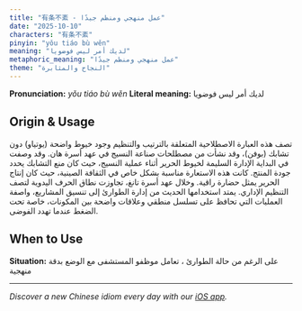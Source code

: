 ```yaml
---
title: "有条不紊 - عمل منهجي ومنظم جيدًا"
date: "2025-10-10"
characters: "有条不紊"
pinyin: "yǒu tiáo bù wěn"
meaning: "لديك أمر ليس فوضويا"
metaphoric_meaning: "عمل منهجي ومنظم جيدًا"
theme: "النجاح والمثابرة"
---
```


**Pronunciation:** *yǒu tiáo bù wěn*
**Literal meaning:** لديك أمر ليس فوضويا

## Origin & Usage

تصف هذه العبارة الاصطلاحية المتعلقة بالترتيب والتنظيم وجود خيوط واضحة (يوتياو) دون تشابك (بوفن)، وقد نشأت من مصطلحات صناعة النسيج في عهد أسرة هان. وقد وصفت في البداية الإدارة السليمة لخيوط الحرير أثناء عملية النسيج، حيث كان منع التشابك يحدد جودة المنتج. كانت هذه الاستعارة مناسبة بشكل خاص في الثقافة الصينية، حيث كان إنتاج الحرير يمثل حضارة راقية. وخلال عهد أسرة تانغ، تجاوزت نطاق الحرف اليدوية لتصف التنظيم الإداري. يمتد استخدامها الحديث من إدارة الطوارئ إلى تنسيق المشاريع، واصفة العمليات التي تحافظ على تسلسل منطقي وعلاقات واضحة بين المكونات، خاصة تحت الضغط عندما تهدد الفوضى.

## When to Use

**Situation:** على الرغم من حالة الطوارئ ، تعامل موظفو المستشفى مع الوضع بدقة منهجية

---

*Discover a new Chinese idiom every day with our [iOS app](https://apps.apple.com/us/app/daily-chinese-idioms/id6740611324).*
